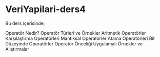# VeriYapilari-ders4

Bu ders içerisinde;

Operatör Nedir?
Operatör Türleri ve Örnekler
    Aritmetik Operatörler
    Karşılaştırma Operatörleri
    Mantıksal Operatörler
    Atama Operatörleri
    Bit Düzeyinde Operatörler 
Operatör Önceliği
Uygulamalı Örnekler ve Alıştırmalar

